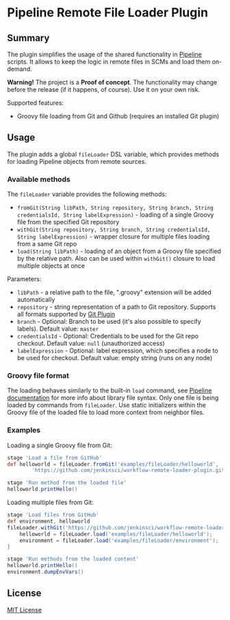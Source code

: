 # Pipeline Remote File Loader Plugin

## Summary

The plugin simplifies the usage of the shared functionality in [Pipeline](https://github.com/jenkinsci/workflow-plugin) scripts.
It allows to keep the logic in remote files in SCMs and load them on-demand.

**Warning!** The project is a **Proof of concept**. The functionality may change before the release (if it happens, of course). Use it on your own risk.

Supported features:
* Groovy file loading from Git and Github (requires an installed Git plugin)

## Usage

The plugin adds a global `fileLoader` DSL variable, which provides methods for loading Pipeline objects from remote sources.

### Available methods

The `fileLoader` variable provides the following methods:
* `fromGit(String libPath, String repository, String branch, String credentialsId, String labelExpression)` - loading of a single Groovy file from the specified Git repository
* `withGit(String repository, String branch, String credentialsId, String labelExpression)` - wrapper closure for multiple files loading from a same Git repo
* `load(String libPath)` - loading of an object from a Groovy file specified by the relative path. Also can be used within `withGit()` closure to load multiple objects at once

Parameters:
* `libPath` - a relative path to the file, ".groovy" extension will be added automatically
* `repository` - string representation of a path to Git repository. Supports all formats supported by [Git Plugin](https://wiki.jenkins-ci.org/display/JENKINS/Git+Plugin)
* `branch` - Optional: Branch to be used (it's also possible to specify labels). Default value: `master`
* `credentialsId` - Optional: Credentials to be used for the Git repo checkout. Default value: `null` (unauthorized access)
* `labelExpression` - Optional: label expression, which specifies a node to be used for checkout. Default value: empty string (runs on any node)

### Groovy file format

The loading behaves similarly to the built-in `load` command, see [Pipeline documentation](https://github.com/jenkinsci/workflow-plugin/blob/master/TUTORIAL.md#manual-loading) for more info about library file syntax. Only one file is being loaded by commands from `fileLoader`. Use static initializers within the Groovy file of the loaded file to load more context from neighbor files.

### Examples

Loading a single Groovy file from Git:
```groovy
stage 'Load a file from GitHub'
def helloworld = fileLoader.fromGit('examples/fileLoader/helloworld', 
        'https://github.com/jenkinsci/workflow-remote-loader-plugin.git', 'master', null, '')

stage 'Run method from the loaded file'
helloworld.printHello()
```

Loading multiple files from Git:
```groovy
stage 'Load files from GitHub'
def environment, helloworld
fileLoader.withGit('https://github.com/jenkinsci/workflow-remote-loader-plugin.git', 'master', null, '') {
    helloworld = fileLoader.load('examples/fileLoader/helloworld');
    environment = fileLoader.load('examples/fileLoader/environment');
}

stage 'Run methods from the loaded content'
helloworld.printHello()
environment.dumpEnvVars()
```

## License
[MIT License](http://opensource.org/licenses/MIT)
